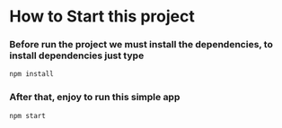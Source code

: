 # How to Start this project

### Before run the project we must install the dependencies, to install dependencies just type
```bash
npm install
```

### After that, enjoy to run this simple app
```bash
npm start
```